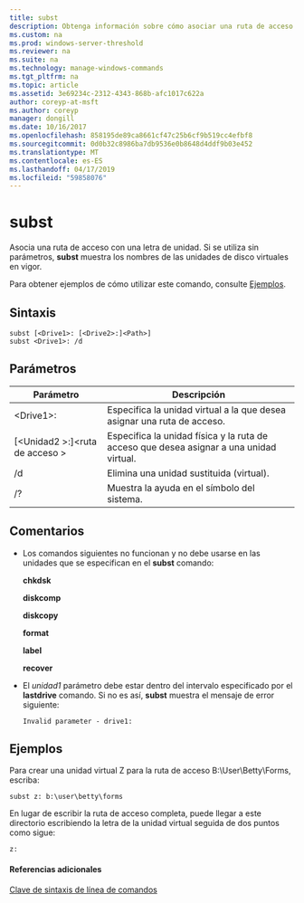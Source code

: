 ```yaml
---
title: subst
description: Obtenga información sobre cómo asociar una ruta de acceso con una letra de unidad.
ms.custom: na
ms.prod: windows-server-threshold
ms.reviewer: na
ms.suite: na
ms.technology: manage-windows-commands
ms.tgt_pltfrm: na
ms.topic: article
ms.assetid: 3e69234c-2312-4343-868b-afc1017c622a
author: coreyp-at-msft
ms.author: coreyp
manager: dongill
ms.date: 10/16/2017
ms.openlocfilehash: 858195de89ca8661cf47c25b6cf9b519cc4efbf8
ms.sourcegitcommit: 0d0b32c8986ba7db9536e0b8648d4ddf9b03e452
ms.translationtype: MT
ms.contentlocale: es-ES
ms.lasthandoff: 04/17/2019
ms.locfileid: "59858076"
---
```

# <a name="subst"></a>subst



Asocia una ruta de acceso con una letra de unidad. Si se utiliza sin parámetros, **subst** muestra los nombres de las unidades de disco virtuales en vigor.

Para obtener ejemplos de cómo utilizar este comando, consulte [Ejemplos](#BKMK_examples).

## <a name="syntax"></a>Sintaxis

```
subst [<Drive1>: [<Drive2>:]<Path>] 
subst <Drive1>: /d
```

## <a name="parameters"></a>Parámetros

|Parámetro|Descripción|
|---------|-----------|
|\<Drive1>:|Especifica la unidad virtual a la que desea asignar una ruta de acceso.|
|[\<Unidad2 >:]\<ruta de acceso >|Especifica la unidad física y la ruta de acceso que desea asignar a una unidad virtual.|
|/d|Elimina una unidad sustituida (virtual).|
|/?|Muestra la ayuda en el símbolo del sistema.|

## <a name="remarks"></a>Comentarios

-   Los comandos siguientes no funcionan y no debe usarse en las unidades que se especifican en el **subst** comando:

    **chkdsk**

    **diskcomp**

    **diskcopy**

    **format**

    **label**

    **recover**
-   El *unidad1* parámetro debe estar dentro del intervalo especificado por el **lastdrive** comando. Si no es así, **subst** muestra el mensaje de error siguiente:

    `Invalid parameter - drive1:`

## <a name="BKMK_examples"></a>Ejemplos

Para crear una unidad virtual Z para la ruta de acceso B:\User\Betty\Forms, escriba:
```
subst z: b:\user\betty\forms 
```
En lugar de escribir la ruta de acceso completa, puede llegar a este directorio escribiendo la letra de la unidad virtual seguida de dos puntos como sigue:
```
z: 
```

#### <a name="additional-references"></a>Referencias adicionales

[Clave de sintaxis de línea de comandos](command-line-syntax-key.md)